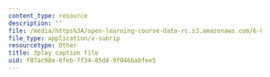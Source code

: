 ```yaml
---
content_type: resource
description: ''
file: /media/https%3A/open-learning-course-data-rc.s3.amazonaws.com/6-01sc-introduction-to-electrical-engineering-and-computer-science-i-spring-2011/f07ac98e6feb7f3485d49f046babfee5_5sLFTc10kg8.srt
file_type: application/x-subrip
resourcetype: Other
title: 3play caption file
uid: f07ac98e-6feb-7f34-85d4-9f046babfee5
---
```

